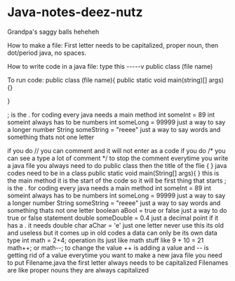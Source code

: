 # Java-notes-deez-nutz
Grandpa's saggy balls heheheh

How to make a file:
First letter needs to be capitalized, proper noun, then dot/period java, no spaces.

How to write code in a java file:
type this -----v
public class (file name)

To run code:
public class (file name){
    public static void main(string)[] args){}

}

; is the . for coding
every java needs a main method
int someInt = 89
int someint always has to be numbers
int someLong = 99999
just a way to say a longer number
String someString = "reeee"
just a way to say words and something thats not one letter

if you do // you can comment and it will not enter as a code
if you do /* you can see a type a lot of comment */ to stop the comment
everytime you write a java file you always need to do public class then the title of the flie { }
java codes need to be in a class
public static void main(String[] args){
}
this is the main method it is the start of the code so it will be first thing that starts
; is the . for coding
every java needs a main method
int someInt = 89
int someint always has to be numbers
int someLong = 99999
just a way to say a longer number
String someString = "reeee"
just a way to say words and something thats not one letter
boolean aBool = true or false
just a way to do true or false statement
double someDouble = 0.4
just a decimal point if it has a . it needs double
char aChar = 'e'
just one letter never use this its old and useless but it comes up in old codes
a data can only be its own data type
int math = 2+4;
operation its just like math stuff like 9 + 10 = 21
math++; or math--;
to change the value ++ is adding a value and -- is getting rid of a value
everytime you want to make a new java file you need to put Filename.java
the first letter always needs to be capitalized
Filenames are like proper nouns they are always capitalized